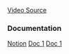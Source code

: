[Video Source](https://youtu.be/AX9k9bjCBD0)

### Documentation

[Notion](https://www.notion.so/addEventListener-vs-onclick-80f3daef83954350a6154f11f837c941)
[Doc 1](https://linuxhint.com/addeventlistener-vs-onclick-javascript/)
[Doc 1](https://tshlosberg.medium.com/addeventlistener-vs-onclick-which-one-should-you-use-47550d7e7487)
